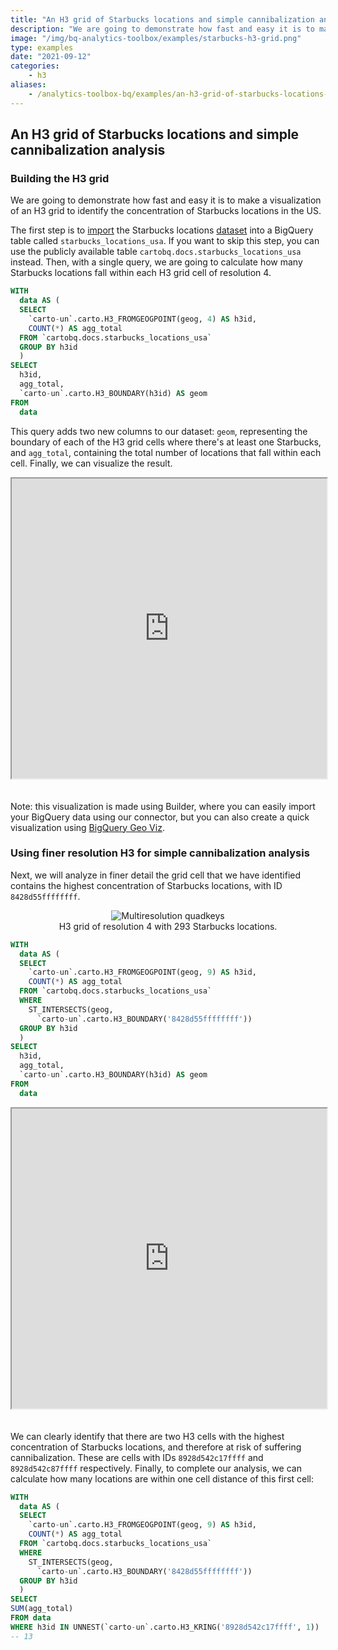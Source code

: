 ```yaml
---
title: "An H3 grid of Starbucks locations and simple cannibalization analysis"
description: "We are going to demonstrate how fast and easy it is to make a visualization of an H3 grid to identify the concentration of Starbucks locations in the US."
image: "/img/bq-analytics-toolbox/examples/starbucks-h3-grid.png"
type: examples
date: "2021-09-12"
categories:
    - h3
aliases:
    - /analytics-toolbox-bq/examples/an-h3-grid-of-starbucks-locations-and-simple-cannibalization-analysis/
---
```

## An H3 grid of Starbucks locations and simple cannibalization analysis

### Building the H3 grid

We are going to demonstrate how fast and easy it is to make a visualization of an H3 grid to identify the concentration of Starbucks locations in the US.

The first step is to [import](https://cloud.google.com/bigquery/docs/batch-loading-data#loading_data_from_local_files) the Starbucks locations [dataset](https://libs.cartocdn.com/spatial-extension/samples/starbucks-locations-usa.csv) into a BigQuery table called `starbucks_locations_usa`. If you want to skip this step, you can use the publicly available table `cartobq.docs.starbucks_locations_usa` instead. Then, with a single query, we are going to calculate how many Starbucks locations fall within each H3 grid cell of resolution 4.

```sql
WITH
  data AS (
  SELECT
    `carto-un`.carto.H3_FROMGEOGPOINT(geog, 4) AS h3id,
    COUNT(*) AS agg_total
  FROM `cartobq.docs.starbucks_locations_usa`
  GROUP BY h3id
  )
SELECT
  h3id, 
  agg_total,
  `carto-un`.carto.H3_BOUNDARY(h3id) AS geom
FROM
  data
```


This query adds two new columns to our dataset: `geom`, representing the boundary of each of the H3 grid cells where there's at least one Starbucks, and `agg_total`, containing the total number of locations that fall within each cell. Finally, we can visualize the result. 

<iframe height=480px width=100% style='margin-bottom:20px' src="https://public.carto.com/builder/e88dc8a5-522b-4e62-8998-adbf8348174e" title="Starbucks locations in the US aggregated in an H3 grid of resolution 4."></iframe>

Note: this visualization is made using Builder, where you can easily import your BigQuery data using our connector, but you can also create a quick visualization using [BigQuery Geo Viz](https://bigquerygeoviz.appspot.com). 



### Using finer resolution H3 for simple cannibalization analysis

Next, we will analyze in finer detail the grid cell that we have identified contains the highest concentration of Starbucks locations, with ID `8428d55ffffffff`. 

<div class="figures-table" style="text-align:center">
    <figure>
        <img src="/img/bq-analytics-toolbox/spatial-indexes/h3-most-starbucks.png" alt="Multiresolution quadkeys">
        <figcaption class="figcaption" style="text-align:center">H3 grid of resolution 4 with 293 Starbucks locations.</figcaption>
    </figure>
</div>

```sql
WITH
  data AS (
  SELECT
    `carto-un`.carto.H3_FROMGEOGPOINT(geog, 9) AS h3id,
    COUNT(*) AS agg_total
  FROM `cartobq.docs.starbucks_locations_usa`
  WHERE
    ST_INTERSECTS(geog,
      `carto-un`.carto.H3_BOUNDARY('8428d55ffffffff'))
  GROUP BY h3id
  )
SELECT
  h3id,
  agg_total,
  `carto-un`.carto.H3_BOUNDARY(h3id) AS geom
FROM
  data
```

<iframe height=480px width=100% style='margin-bottom:20px' src="https://public.carto.com/builder/38bcfc88-d53c-4d1b-b399-28bea935fa18" title="Starbucks locations around Seattle aggregated in an H3 grid of resolution 9."></iframe>

We can clearly identify that there are two H3 cells with the highest concentration of Starbucks locations, and therefore at risk of suffering cannibalization. These are cells with IDs `8928d542c17ffff` and `8928d542c87ffff` respectively. Finally, to complete our analysis, we can calculate how many locations are within one cell distance of this first cell:

```sql
WITH
  data AS (
  SELECT
    `carto-un`.carto.H3_FROMGEOGPOINT(geog, 9) AS h3id,
    COUNT(*) AS agg_total
  FROM `cartobq.docs.starbucks_locations_usa`
  WHERE
    ST_INTERSECTS(geog,
      `carto-un`.carto.H3_BOUNDARY('8428d55ffffffff'))
  GROUP BY h3id
  )
SELECT 
SUM(agg_total)
FROM data
WHERE h3id IN UNNEST(`carto-un`.carto.H3_KRING('8928d542c17ffff', 1))
-- 13
```